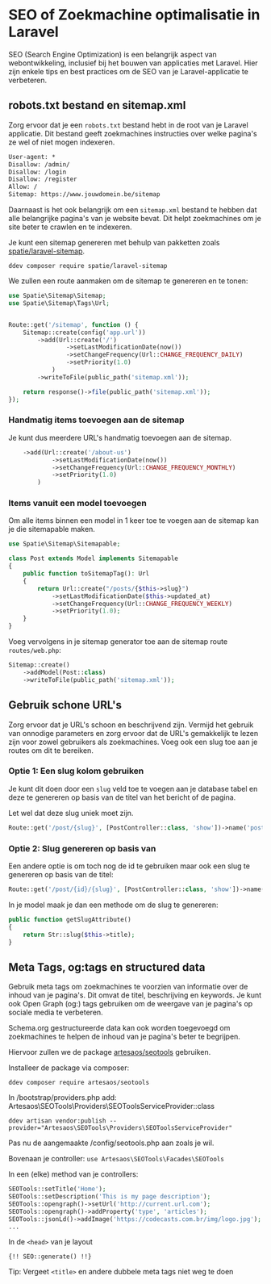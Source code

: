 # SEO of Zoekmachine optimalisatie in Laravel

SEO (Search Engine Optimization) is een belangrijk aspect van webontwikkeling, inclusief bij het bouwen van applicaties met Laravel. Hier zijn enkele tips en best practices om de SEO van je Laravel-applicatie te verbeteren.

## robots.txt bestand en sitemap.xml
Zorg ervoor dat je een `robots.txt` bestand hebt in de root van je Laravel applicatie. Dit bestand geeft zoekmachines instructies over welke pagina's ze wel of niet mogen indexeren.

``` txt
User-agent: *
Disallow: /admin/
Disallow: /login
Disallow: /register
Allow: /
Sitemap: https://www.jouwdomein.be/sitemap
``` 


Daarnaast is het ook belangrijk om een `sitemap.xml` bestand te hebben dat alle belangrijke pagina's van je website bevat. Dit helpt zoekmachines om je site beter te crawlen en te indexeren.

Je kunt een sitemap genereren met behulp van pakketten zoals [spatie/laravel-sitemap](https://github.com/spatie/laravel-sitemap
).

```shell
ddev composer require spatie/laravel-sitemap
```

We zullen een route aanmaken om de sitemap te genereren en te tonen:

``` php
use Spatie\Sitemap\Sitemap;
use Spatie\Sitemap\Tags\Url;


Route::get('/sitemap', function () {
    Sitemap::create(config('app.url'))
        ->add(Url::create('/')
                ->setLastModificationDate(now())
                ->setChangeFrequency(Url::CHANGE_FREQUENCY_DAILY)
                ->setPriority(1.0)
            )
        ->writeToFile(public_path('sitemap.xml'));

    return response()->file(public_path('sitemap.xml'));
});
```

### Handmatig items toevoegen aan de sitemap

Je kunt dus meerdere URL's handmatig toevoegen aan de sitemap.

``` php
    ->add(Url::create('/about-us')
            ->setLastModificationDate(now())
            ->setChangeFrequency(Url::CHANGE_FREQUENCY_MONTHLY)
            ->setPriority(1.0)
        )
```

### Items vanuit een model toevoegen

Om alle items binnen een model in 1 keer toe te voegen aan de sitemap kan je die sitemapable maken.

``` php
use Spatie\Sitemap\Sitemapable;

class Post extends Model implements Sitemapable
{
    public function toSitemapTag(): Url
    {
        return Url::create("/posts/{$this->slug}")
            ->setLastModificationDate($this->updated_at)
            ->setChangeFrequency(Url::CHANGE_FREQUENCY_WEEKLY)
            ->setPriority(1.0);
    }
}

```

Voeg vervolgens in je sitemap generator toe aan de sitemap route `routes/web.php`:

``` php
Sitemap::create()
    ->addModel(Post::class)
    ->writeToFile(public_path('sitemap.xml'));
```

## Gebruik schone URL's
Zorg ervoor dat je URL's schoon en beschrijvend zijn. Vermijd het gebruik van onnodige parameters en zorg ervoor dat de URL's gemakkelijk te lezen zijn voor zowel gebruikers als zoekmachines. Voeg ook een slug toe aan je routes om dit te bereiken.

### Optie 1: Een slug kolom gebruiken

Je kunt dit doen door een `slug` veld toe te voegen aan je database tabel en deze te genereren op basis van de titel van het bericht of de pagina.

Let wel dat deze slug uniek moet zijn.

``` php
Route::get('/post/{slug}', [PostController::class, 'show'])->name('posts.show');
```

### Optie 2: Slug genereren op basis van 

Een andere optie is om toch nog de id te gebruiken maar ook een slug te genereren op basis van de titel:

``` php
Route::get('/post/{id}/{slug}', [PostController::class, 'show'])->name('posts.show');
``` 

In je model maak je dan een methode om de slug te genereren:

``` php
public function getSlugAttribute()
{
    return Str::slug($this->title);
}
```

## Meta Tags, og:tags en structured data

Gebruik meta tags om zoekmachines te voorzien van informatie over de inhoud van je pagina's. Dit omvat de titel, beschrijving en keywords. Je kunt ook Open Graph (og:) tags gebruiken om de weergave van je pagina's op sociale media te verbeteren.

Schema.org gestructureerde data kan ook worden toegevoegd om zoekmachines te helpen de inhoud van je pagina's beter te begrijpen.

Hiervoor zullen we de package [artesaos/seotools]() gebruiken.

Installeer de package via composer:

``` shell
ddev composer require artesaos/seotools
```

In /bootstrap/providers.php add: 
Artesaos\SEOTools\Providers\SEOToolsServiceProvider::class

```shell
ddev artisan vendor:publish --provider="Artesaos\SEOTools\Providers\SEOToolsServiceProvider"
```

Pas nu de aangemaakte /config/seotools.php aan zoals je wil.

Bovenaan je controller: `use Artesaos\SEOTools\Facades\SEOTools`

In een (elke) method van je controllers: 
```php
SEOTools::setTitle('Home');
SEOTools::setDescription('This is my page description');
SEOTools::opengraph()->setUrl('http://current.url.com');
SEOTools::opengraph()->addProperty('type', 'articles');
SEOTools::jsonLd()->addImage('https://codecasts.com.br/img/logo.jpg');
...
```

In de `<head>` van je layout 
```blade
{!! SEO::generate() !!}
```

Tip: Vergeet `<title>` en andere dubbele meta tags niet weg te doen